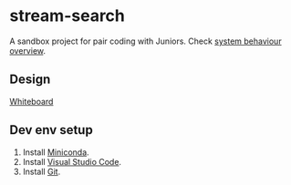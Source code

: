 # stream-search

A sandbox project for pair coding with Juniors.
Check [system behaviour overview](https://github.com/stereohorse/stream-search/wiki/Initial-business-requirements).

## Design

[Whiteboard](https://link.excalidraw.com/readonly/SKFVgadQWRZERqHM7Vm8)

## Dev env setup

1. Install [Miniconda](https://docs.conda.io/en/latest/miniconda.html).
2. Install [Visual Studio Code](https://code.visualstudio.com/).
3. Install [Git](https://git-scm.com/downloads).
